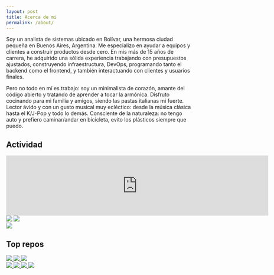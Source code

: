 ```yaml
---
layout: post
title: Acerca de mi
permalink: /about/
---
```


Soy un analista de sistemas ubicado en Bolívar,
una hermosa ciudad pequeña en Buenos Aires, Argentina.
Me especializo en ayudar a equipos y clientes a construir
productos desde cero. En mis más de 15 años de carrera,
he adquirido una sólida experiencia trabajando con presupuestos ajustados,
construyendo infraestructura, DevOps, programando tanto el backend
como el frontend, y también interactuando con clientes y usuarios finales.

Pero no todo en mí es trabajo: soy un minimalista de corazón, amante del
código abierto y tratando de aprender a tocar la armónica. Disfruto cocinando para mi familia
y amigos, siendo las pastas italianas mi fuerte. Lector ávido y con un gusto
musical muy ecléctico: desde la música clásica hasta el K/J-Pop y todo lo demás.
Consciente de la naturaleza: no tengo auto y prefiero caminar/andar en bicicleta,
evito los plásticos siempre que puedo.

## Actividad

<iframe class="w-full rounded-md mb-8" frameBorder="0" height="163px" width="710px" src="https://git-graph.vercel.app/embed/janoamaral?showColorLegend=true&showWeekdayLabels=false&showMonthLabels=true&showTotalCount=true&blockMargin=3&blockRadius=2&blockSize=10&fontSize=14&weekStart=4&year=2024"></iframe>

<div class="flex gap-4 flex-col w-full mb-8 md:flex-row">
    <div class="flex gap-4 flex-col w-full">
        <img class="w-full" src="https://github-readme-stats.vercel.app/api?username=janoamaral&show_icons=true&theme=dark#gh-dark-mode-only&rank_icon=github"/>
        <img class="w-full" src="https://github-readme-stats.vercel.app/api/top-langs/?username=janoamaral&layout=donut&theme=dark#gh-dark-mode-only"/>
    </div>
    <div class="flex gap-4 flex-col w-full">
        <img class="w-full" src="https://github-readme-stats.vercel.app/api/wakatime?username=logico&theme=dark"/>
    </div>
</div>

## Top repos

<div class="flex gap-4 flex-col md:flex-row w-full">
    <div class="flex flex-col gap-4 w-full">
        <a href="https://github.com/janoamaral/tokyo-night-tmux" target="_blank">
            <img class="w-full" src="https://github-readme-stats.anuraghazra1.vercel.app/api/pin/?username=janoamaral&repo=tokyo-night-tmux&theme=dark"/>
        </a>
        <a href="https://github.com/logico/typewriter" target="_blank">
            <img class="w-full" src="https://github-readme-stats.anuraghazra1.vercel.app/api/pin/?username=logico&repo=typewriter&theme=dark"/>
        </a>
        <a href="https://github.com/logico/lazy-youtube-embed" target="_blank">
            <img class="w-full" src="https://github-readme-stats.anuraghazra1.vercel.app/api/pin/?username=logico&repo=lazy-youtube-embed&theme=dark"/>
        </a>
    </div>
    <div class="flex flex-col gap-4 w-full">
        <a href="https://github.com/logico/vestacp-nodejs" target="_blank">
            <img class="w-full" src="https://github-readme-stats.anuraghazra1.vercel.app/api/pin/?username=logico&repo=vestacp-nodejs&theme=dark"/>
        </a>
        <a href="https://github.com/janoamaral/Xresources-themes" target="_blank">
            <img class="w-full" src="https://github-readme-stats.anuraghazra1.vercel.app/api/pin/?username=janoamaral&repo=Xresources-themes&theme=dark"/>
        </a>
        <a href="https://github.com/logico/typewriter-vim" target="_blank">
            <img class="w-full" src="https://github-readme-stats.anuraghazra1.vercel.app/api/pin/?username=logico&repo=typewriter-vim&theme=dark"/>
        </a>
        <a href="https://github.com/logico/AfipCert" target="_blank">
            <img class="w-full" src="https://github-readme-stats.anuraghazra1.vercel.app/api/pin/?username=logico&repo=AfipCert&theme=dark"/>
        </a>
    </div>
</div>
